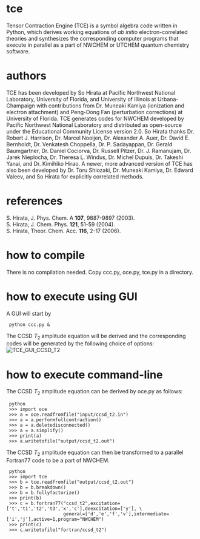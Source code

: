# tce
Tensor Contraction Engine (TCE) is a symbol algebra code written in Python, which derives working equations of <i>ab initio</i> electron-correlated theories and synthesizes the corresponding computer programs that execute in parallel as a part of NWCHEM or UTCHEM quantum chemistry software.

# authors
TCE has been developed by So Hirata at Pacific Northwest National Laboratory, University of Florida, and University of Illinois at Urbana-Champaign with contributions from Dr. Muneaki Kamiya (ionization and electron attachment) and Peng-Dong Fan (perturbation corrections) at University of Florida. TCE generates codes for NWCHEM developed by Pacific Northwest National Laboratory and distributed as open-source under the Educational Community License version 2.0. So Hirata thanks Dr. Robert J. Harrison, Dr. Marcel Nooijen, Dr. Alexander A. Auer, Dr. David E. Bernholdt, Dr. Venkatesh Choppella, Dr. P. Sadayappan, Dr. Gerald Baumgartner, Dr. Daniel Cociorva, Dr. Russell Pitzer, Dr. J. Ramanujam, Dr. Jarek Nieplocha, Dr. Theresa L. Windus, Dr. Michel Dupuis, Dr. Takeshi Yanai, and Dr. Kimihiko Hirao. A newer, more advanced version of TCE has also been developed by Dr. Toru Shiozaki, Dr. Muneaki Kamiya, Dr. Edward Valeev, and So Hirata for explicitly correlated methods.

# references
S. Hirata, J. Phys. Chem. A <b>107</b>, 9887-9897 (2003). </br>
S. Hirata, J. Chem. Phys. <b>121</b>, 51-59 (2004). </br>
S. Hirata, Theor. Chem. Acc. <b>116</b>, 2-17 (2006).

# how to compile
There is no compilation needed. Copy ccc.py, oce.py, tce.py in a directory.

# how to execute using GUI
A GUI will start by

     python ccc.py &

The CCSD <i>T</i><sub>2</sub> amplitude equation will be derived and the corresponding codes will be generated by the following choice of options:
![TCE_GUI_CCSD_T2](https://github.com/sohirata/tce/assets/57192472/35875bf1-843a-47b6-8925-5134b18b2bff)


# how to execute command-line
The CCSD <i>T</i><sub>2</sub> amplitude equation can be derived by oce.py as follows:

     python
     >>> import oce
     >>> a = oce.readfromfile("input/ccsd_t2.in")
     >>> a = a.performfullcontraction()
     >>> a = a.deletedisconnected()
     >>> a = a.simplify()
     >>> print(a)
     >>> a.writetofile("output/ccsd_t2.out")

The CCSD <i>T</i><sub>2</sub> amplitude equation can then be transformed to a parallel Fortran77 code to be a part of NWCHEM.

     python
     >>> import tce
     >>> b = tce.readfromfile("output/ccsd_t2.out")
     >>> b = b.breakdown()
     >>> b = b.fullyfactorize()
     >>> print(b)
     >>> c = b.fortran77("ccsd_t2",excitation=['t','t1','t2','t3','x','c'],deexcitation=['y'], \
                         general=['d','e','f','v'],intermediate=['i','j'],active=1,program="NWCHEM")
     >>> print(c)
     >>> c.writetofile("fortran/ccsd_t2")


     
